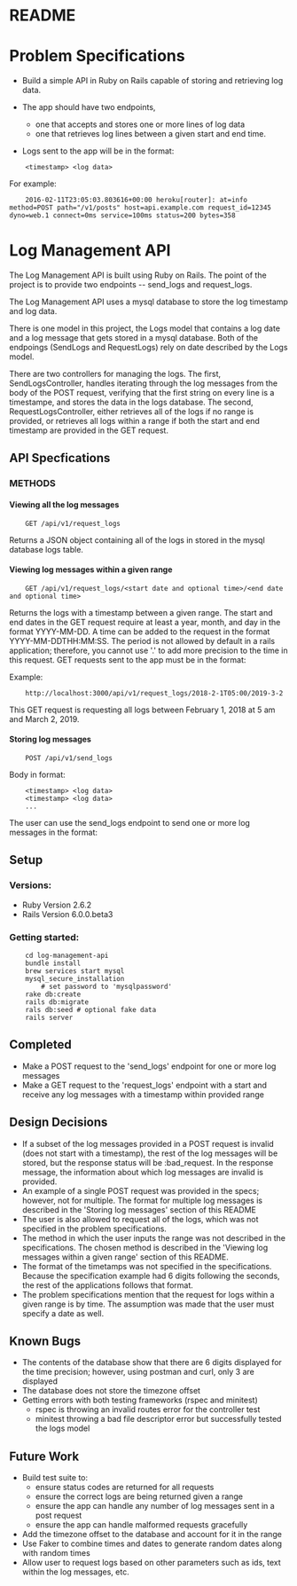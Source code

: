 # README

# Problem Specifications

* Build a simple API in Ruby on Rails capable of storing and retrieving log data. 
* The app should have two endpoints, 
    * one that accepts and stores one or more lines of log data
    * one that retrieves log lines between a given start and end time. 

* Logs sent to the app will be in the format:

```
    <timestamp> <log data>
```

For example:

```
    2016-02-11T23:05:03.803616+00:00 heroku[router]: at=info method=POST path="/v1/posts" host=api.example.com request_id=12345 dyno=web.1 connect=0ms service=100ms status=200 bytes=358

```

# Log Management API

The Log Management API is built using Ruby on Rails. The point of the project is to provide two endpoints -- send_logs and request_logs. 

The Log Management API uses a mysql database to store the log timestamp and log data.

There is one model in this project, the Logs model that contains a log date and a log message that gets stored in a mysql database. Both of the endpoings (SendLogs and RequestLogs) rely on date described by the Logs model.

There are two controllers for managing the logs. The first, SendLogsController, handles iterating through the log messages from the body of the POST request, verifying that the first string on every line is a timestampe, and stores the data in the logs database. The second, RequestLogsController, either retrieves all of the logs if no range is provided, or retrieves all logs within a range if both the start and end timestamp are provided in the GET request.

## API Specfications 

### METHODS
#### Viewing all the log messages
```
    GET /api/v1/request_logs
```
Returns a JSON object containing all of the logs in stored in the mysql database logs table.


#### Viewing log messages within a given range
```
    GET /api/v1/request_logs/<start date and optional time>/<end date and optional time>
```
Returns the logs with a timestamp between a given range. The start and end dates in the GET request require at least a year, month, and day in the format YYYY-MM-DD. A time can be added to the request in the format YYYY-MM-DDTHH:MM:SS. The period is not allowed by default in a rails application; therefore, you cannot use '.' to add more precision to the time in this request. GET requests sent to the app must be in the format: 

Example:
```
    http://localhost:3000/api/v1/request_logs/2018-2-1T05:00/2019-3-2
```
This GET request is requesting all logs between February 1, 2018 at 5 am and March 2, 2019.

#### Storing log messages
```
    POST /api/v1/send_logs
```

Body in format:
```
    <timestamp> <log data>
    <timestamp> <log data>
    ...
```
The user can use the send_logs endpoint to send one or more log messages in the format:


## Setup

### Versions:
* Ruby Version 2.6.2
* Rails Version 6.0.0.beta3

### Getting started:
```
    cd log-management-api
    bundle install
    brew services start mysql
    mysql_secure_installation
        # set password to 'mysqlpassword'
    rake db:create
    rails db:migrate
    rals db:seed # optional fake data
    rails server
```

## Completed

* Make a POST request to the 'send_logs' endpoint for one or more log messages
* Make a GET request to the 'request_logs' endpoint with a start and receive any log messages with a timestamp within provided range

## Design Decisions

* If a subset of the log messages provided in a POST request is invalid (does not start with a timestamp), the rest of the log messages will be stored, but the response status will be :bad_request. In the response message, the information about which log messages are invalid is provided.
* An example of a single POST request was provided in the specs; however, not for multiple. The format for multiple log messages is described in the 'Storing log messages' section of this README
* The user is also allowed to request all of the logs, which was not specified in the problem specifications.
* The method in which the user inputs the range was not described in the specifications. The chosen method is described in the 'Viewing log messages within a given range' section of this README.
* The format of the timetamps was not specified in the specifications. Because the specification example had 6 digits following the seconds, the rest of the applications follows that format.
* The problem specifications mention that the request for logs within a given range is by time. The assumption was made that the user must specify a date as well.

## Known Bugs 
* The contents of the database show that there are 6 digits displayed for the time precision; however, using postman and curl, only 3 are displayed
* The database does not store the timezone offset
* Getting errors with both testing frameworks (rspec and minitest)
    * rspec is throwing an invalid routes error for the controller test
    * minitest throwing a bad file descriptor error but successfully tested the logs model

## Future Work
* Build test suite to:
    * ensure status codes are returned for all requests
    * ensure the correct logs are being returned given a range
    * ensure the app can handle any number of log messages sent in a post request
    * ensure the app can handle malformed requests gracefully
* Add the timezone offset to the database and account for it in the range
* Use Faker to combine times and dates to generate random dates along with random times
* Allow user to request logs based on other parameters such as ids, text within the log messages, etc.
